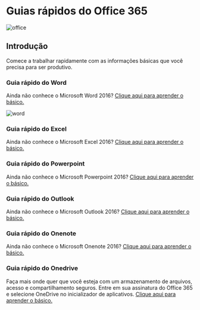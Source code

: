 # Guias rápidos do Office 365

![office](https://manuaisti.anac.gov.br/office/img/office-1.png?style=center#center)

## Introdução
Comece a trabalhar rapidamente com as informações básicas que você precisa para ser produtivo.

### Guia rápido do Word
Ainda não conhece o Microsoft Word 2016?
[Clique aqui para aprender o básico.](https://maismu-my.sharepoint.com/:b:/g/personal/lucas_maismu_onmicrosoft_com/EZBweN1R7IVKrz5rWGoOtcoB9TMGLSklSZymovoC7B2dGw?e=4ljzOT)

![word](https://manuaisti.anac.gov.br/office/img/word-1.png?style=left)

### Guia rápido do Excel
Ainda não conhece o Microsoft Excel 2016? [Clique aqui para aprender o básico.](https://maismu-my.sharepoint.com/:b:/g/personal/lucas_maismu_onmicrosoft_com/EWa1gohVc5FClxZDfZzTwjMB3nWtBpQJOKHQhdVP5-UGAg?e=YumRdC)

### Guia rápido do Powerpoint
Ainda não conhece o Microsoft Powerpoint 2016? [Clique aqui para aprender o básico.](https://maismu-my.sharepoint.com/:b:/g/personal/lucas_maismu_onmicrosoft_com/EY92q-W7fZVCk75_mEVcexABVwlUDbG43qRD0TBCJJR0qA?e=VEiY2h)

### Guia rápido do Outlook
Ainda não conhece o Microsoft Outlook 2016? [Clique aqui para aprender o básico.](https://maismu-my.sharepoint.com/:b:/g/personal/lucas_maismu_onmicrosoft_com/ESJw5m_6rKFLhkd9S0PlMa0Bx05up-40QpSXpw6YfnBx-w?e=q9RL1S)

### Guia rápido do Onenote
Ainda não conhece o Microsoft Onenote 2016? [Clique aqui para aprender o básico.](https://maismu-my.sharepoint.com/:b:/g/personal/lucas_maismu_onmicrosoft_com/ESJ25mtFeGRCjcU3hZa_mhABwGZEYzyKLaVrk8fL8VoVJQ?e=mP1edT)

### Guia rápido do Onedrive
Faça mais onde quer que você esteja com um armazenamento de arquivos, acesso e compartilhamento seguros. Entre em sua assinatura do Office 365 e selecione OneDrive no inicializador de aplicativos. [Clique aqui para aprender o básico.](https://maismu-my.sharepoint.com/:b:/g/personal/lucas_maismu_onmicrosoft_com/EWfG2ZINT6tNtoC5aMtKfxgBz20doC2uANaRsCWPp9oHow?e=yckI9t)
